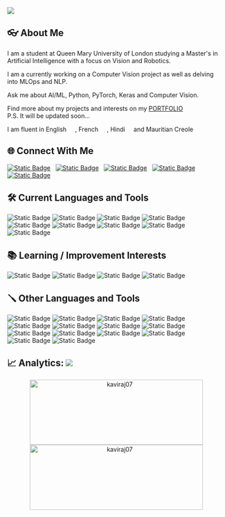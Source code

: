 <img src='github-banner.gif'>

## :eyeglasses: About Me

<p>
I am a student at Queen Mary University of London studying a Master's in Artificial Intelligence with a focus on Vision and Robotics.
</p>

<p>
I am a currently working on a Computer Vision project as well as delving into MLOps and NLP.
</p>

<p>
Ask me about AI/ML, Python, PyTorch, Keras and Computer Vision.
<p>

<p>
Find more about my projects and interests on my  <a href='https://kaviraj07.github.io'>PORTFOLIO</a> <br>P.S. It will be updated soon...
</p> 

<p>
I am fluent in English <img src='https://hatscripts.github.io/circle-flags/flags/uk.svg' width="12"> , French <img src='https://hatscripts.github.io/circle-flags/flags/fr.svg' width="12"> , Hindi <img src='https://hatscripts.github.io/circle-flags/flags/in.svg' width="12"> and Mauritian Creole <img src='https://hatscripts.github.io/circle-flags/flags/mu.svg' width="12">
</p>


## :globe_with_meridians: Connect With Me

[![Static Badge](https://img.shields.io/badge/LinkedIn-black?style=flat&logo=linkedin&logoSize=auto&logoColor=0077B5)](https://www.linkedin.com/in/kavirajgosaye/)
&nbsp;
[![Static Badge](https://img.shields.io/badge/X/Twitter-black?style=flat&logo=X&logoSize=auto)](https://twitter.com/gosayekaviraj)
&nbsp;
[![Static Badge](https://img.shields.io/badge/Stack_Overflow-black?style=flat&logo=stackoverflow&logoSize=auto)](https://stackoverflow.com/users/14573614)
&nbsp;
[![Static Badge](https://img.shields.io/badge/Google_Scholar-black?style=flat&logo=google%20scholar&logoSize=auto)](https://scholar.google.com/citations?user=5TbPJhwAAAAJ&hl=en)
&nbsp;
[![Static Badge](https://img.shields.io/badge/YouTube-black?style=flat&logo=youtube&logoSize=auto&logoColor=FF0000)](https://www.youtube.com/@kavirajgosaye)

## :hammer_and_wrench: Current Languages and Tools

![Static Badge](https://img.shields.io/badge/Python-black?style=flat&logo=Python&logoSize=auto)
![Static Badge](https://img.shields.io/badge/PyTorch-black?style=flat&logo=Pytorch&logoSize=auto)
![Static Badge](https://img.shields.io/badge/TensorFlow-black?style=flat&logo=TensorFlow&logoSize=auto)
![Static Badge](https://img.shields.io/badge/ROS-black?style=flat&logo=ROS&logoSize=auto)
![Static Badge](https://img.shields.io/badge/Scikit--learn-black?style=flat&logo=scikit-learn&logoSize=auto)
![Static Badge](https://img.shields.io/badge/OpenCV-black?style=flat&logo=OpenCV&logoSize=auto)
![Static Badge](https://img.shields.io/badge/Flask-black?style=flat&logo=Flask&logoSize=auto)
![Static Badge](https://img.shields.io/badge/MLflow-black?style=flat&logo=MLflow&logoSize=auto)
![Static Badge](https://img.shields.io/badge/Git-black?style=flat&logo=Git&logoSize=auto)

## :books: Learning / Improvement Interests
![Static Badge](https://img.shields.io/badge/Docker-black?style=flat&logo=Docker&logoSize=auto)
![Static Badge](https://img.shields.io/badge/Kubernetes-black?style=flat&logo=Kubernetes&logoSize=auto)
![Static Badge](https://img.shields.io/badge/LangChain-black?style=flat&logo=LangChain&logoSize=auto)
![Static Badge](https://img.shields.io/badge/CUDA-black?style=flat&logo=nvidia&logoSize=auto)


## :screwdriver: Other  Languages and Tools
![Static Badge](https://img.shields.io/badge/Java-black?style=flat&logo=Java&logoSize=auto)
![Static Badge](https://img.shields.io/badge/C%23-black?style=flat&logo=C%23&logoSize=auto)
![Static Badge](https://img.shields.io/badge/HTML-black?style=flat&logo=HTML5&logoSize=auto)
![Static Badge](https://img.shields.io/badge/CSS-black?style=flat&logo=CSS3&logoColor=%231572B6&logoSize=auto)
![Static Badge](https://img.shields.io/badge/JavaScript-black?style=flat&logo=JavaScript&logoSize=auto)
![Static Badge](https://img.shields.io/badge/PHP-black?style=flat&logo=PHP&logoSize=auto)
![Static Badge](https://img.shields.io/badge/Flutter-black?style=flat&logo=Flutter&logoColor=%2302569B&logoSize=auto)
![Static Badge](https://img.shields.io/badge/Android-black?style=flat&logo=Android&logoSize=auto)
![Static Badge](https://img.shields.io/badge/Firebase-black?style=flat&logo=Firebase&logoColor=%23DD2C00&logoSize=auto)
![Static Badge](https://img.shields.io/badge/PostgreSQL-black?style=flat&logo=PostgreSQL&logoSize=auto)
![Static Badge](https://img.shields.io/badge/MySQL-black?style=flat&logo=MySQL&logoSize=auto)
![Static Badge](https://img.shields.io/badge/GCP-black?style=flat&logo=googlecloud&logoSize=auto)
![Static Badge](https://img.shields.io/badge/Selenium-black?style=flat&logo=Selenium&logoSize=auto)
![Static Badge](https://img.shields.io/badge/.NET-black?style=flat&logo=.NET&logoColor=%23512BD4&logoSize=auto)





## :chart_with_upwards_trend: Analytics:  ![](https://komarev.com/ghpvc/?username=kaviraj07)

<p align="center"><img style="height:150px; width:400px" src="https://github-readme-streak-stats.herokuapp.com/?user=kaviraj07&theme=chartreuse-dark&" alt="kaviraj07" />
<img style="height:150px; width:400px" src="https://github-readme-stats.vercel.app/api/top-langs?username=kaviraj07&theme=chartreuse-dark&show_icons=true&locale=en&layout=compact" alt="kaviraj07" />
</p>


